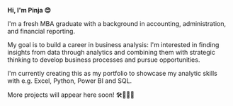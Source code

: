 **Hi, I'm Pinja 😊**

I'm a fresh MBA graduate with a background in accounting, administration, and financial reporting.

My goal is to build a career in business analysis: I'm interested in finding insights from data through analytics and combining them with strategic thinking to develop business processes and pursue opportunities.

I'm currently creating this as my portfolio to showcase my analytic skills with e.g. Excel, Python, Power BI and SQL.

More projects will appear here soon! 🛠🏃🏻‍♀️
